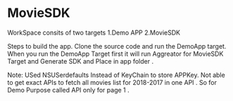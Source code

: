 # MovieSDK
WorkSpace consits of two targets
1.Demo APP 
2.MovieSDK

Steps to build the app.
Clone the source code and run the DemoApp target.
When you run the DemoApp Target first it will run Aggreator for MovieSDK Target and Generate SDK and Place in app folder .

Note: 
USed NSUSerdefaults Instead of KeyChain to store APPKey.
Not able to get exact APIs to fetch all movies list for 2018-2017 in one API . So for Demo Purpose called API only for page 1 .
